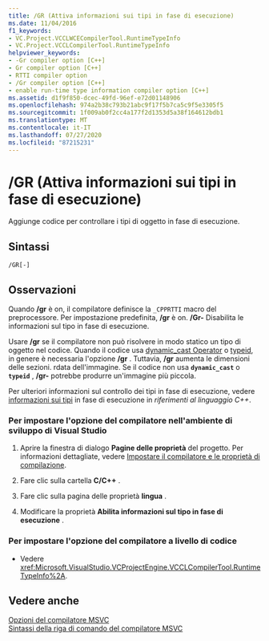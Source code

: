 ```yaml
---
title: /GR (Attiva informazioni sui tipi in fase di esecuzione)
ms.date: 11/04/2016
f1_keywords:
- VC.Project.VCCLWCECompilerTool.RuntimeTypeInfo
- VC.Project.VCCLCompilerTool.RuntimeTypeInfo
helpviewer_keywords:
- -Gr compiler option [C++]
- Gr compiler option [C++]
- RTTI compiler option
- /Gr compiler option [C++]
- enable run-time type information compiler option [C++]
ms.assetid: d1f9f850-dcec-49fd-96ef-e72d01148906
ms.openlocfilehash: 974a2b38c793b21abc9f17f5b7ca5c9f5e3305f5
ms.sourcegitcommit: 1f009ab0f2cc4a177f2d1353d5a38f164612bdb1
ms.translationtype: MT
ms.contentlocale: it-IT
ms.lasthandoff: 07/27/2020
ms.locfileid: "87215231"
---
```

# <a name="gr-enable-run-time-type-information"></a>/GR (Attiva informazioni sui tipi in fase di esecuzione)

Aggiunge codice per controllare i tipi di oggetto in fase di esecuzione.

## <a name="syntax"></a>Sintassi

```
/GR[-]
```

## <a name="remarks"></a>Osservazioni

Quando **/gr** è on, il compilatore definisce la `_CPPRTTI` macro del preprocessore. Per impostazione predefinita, **/gr** è on. **/Gr-** Disabilita le informazioni sul tipo in fase di esecuzione.

Usare **/gr** se il compilatore non può risolvere in modo statico un tipo di oggetto nel codice. Quando il codice usa [dynamic_cast Operator](../../cpp/dynamic-cast-operator.md) o [typeid](../../cpp/typeid-operator.md), in genere è necessaria l'opzione **/gr** . Tuttavia, **/gr** aumenta le dimensioni delle sezioni. rdata dell'immagine. Se il codice non usa **`dynamic_cast`** o **`typeid`** , **/gr-** potrebbe produrre un'immagine più piccola.

Per ulteriori informazioni sul controllo dei tipi in fase di esecuzione, vedere [informazioni sui tipi](../../cpp/run-time-type-information.md) in fase di esecuzione in *riferimenti al linguaggio C++*.

### <a name="to-set-this-compiler-option-in-the-visual-studio-development-environment"></a>Per impostare l'opzione del compilatore nell'ambiente di sviluppo di Visual Studio

1. Aprire la finestra di dialogo **Pagine delle proprietà** del progetto. Per informazioni dettagliate, vedere [Impostare il compilatore e le proprietà di compilazione](../working-with-project-properties.md).

1. Fare clic sulla cartella **C/C++** .

1. Fare clic sulla pagina delle proprietà **lingua** .

1. Modificare la proprietà **Abilita informazioni sul tipo in fase di esecuzione** .

### <a name="to-set-this-compiler-option-programmatically"></a>Per impostare l'opzione del compilatore a livello di codice

- Vedere <xref:Microsoft.VisualStudio.VCProjectEngine.VCCLCompilerTool.RuntimeTypeInfo%2A>.

## <a name="see-also"></a>Vedere anche

[Opzioni del compilatore MSVC](compiler-options.md)<br/>
[Sintassi della riga di comando del compilatore MSVC](compiler-command-line-syntax.md)
